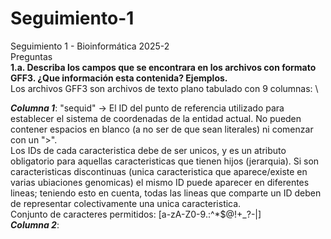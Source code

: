 # Seguimiento-1
Seguimiento 1 - Bioinformática 2025-2 \
Preguntas \
**1.a. Describa los campos que se encontrara en los archivos con formato GFF3. ¿Que información esta contenida? Ejemplos.** \
Los archivos GFF3 son archivos de texto plano tabulado con 9 columnas: \

**_Columna 1_**: "sequid" -> El ID del punto de referencia utilizado para establecer el sistema de coordenadas de la entidad actual. No pueden contener espacios en blanco (a no ser de que sean literales) ni comenzar con un ">".  
Los IDs de cada caracteristica debe de ser unicos, y es un atributo obligatorio para aquellas caracteristicas que tienen hijos (jerarquia). Si son caracteristicas discontinuas (unica caracteristica que aparece/existe en varias ubiaciones genomicas) el mismo ID puede aparecer en diferentes lineas; teniendo esto en cuenta, todas las lineas que comparte un ID deben de representar colectivamente una unica caracteristica.  
Conjunto de caracteres permitidos: [a-zA-Z0-9.:^*$@!+_?-|]  
**_Columna 2_**:
